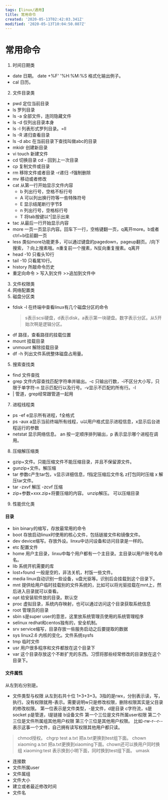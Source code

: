 ```yaml
---
tags: [linux/通用]
title: 常用命令
created: '2020-05-13T02:42:03.341Z'
modified: '2020-05-13T10:04:50.087Z'
---
```


# 常用命令
1. 时间日期类
  - date 日期。 date +%F' '%H:%M:%S 格式化输出例子。
  - cal 日历。
2. 文件目录类
  - pwd 定位当前目录
  - ls 罗列目录
  - ls -a 全部文件，连同隐藏文件
  - ls -d 仅列出目录本身
  - ls -l 列表形式罗列目录。=ll
  - ls -R 递归查看目录
  - ls -d abc 在当前目录下查找叫做abc的目录
  - mkidr 创建新目录
  - vi touch 新建文件
  - cd 切换目录 cd - 回到上一次目录
  - cp 复制文件或目录
  - rm 移除文件或者目录 -r递归 -f强制删除
  - mv 移动或者修改
  - cat 从第一行开始显示文件内容
    - b 列出行号，空格不标行号
    - A 可以列出换行符等一些特殊符号
    - E 显示结尾断行字节$
    - n 列出行号，空格标行号
    - T 将tab按键以^|显示出来
  - tac 从最后一行开始显示内容
  - more 一页一页显示内容。回车下一行，空格键翻一页，q离开more。b或者ctrl+b往前翻一页
  - less 类似more功能更多，可以通过键盘的pagedown，pageup翻页。/向下搜索，？向上搜素哦。n重复前一个搜素，N反向重复搜素。q离开
  - head -10 只看头10行
  - tail -10 只看尾10行。
  - history 所敲命令历史
  - 重定向命令 > 写入到文件 >>追加到文件中
3. 文件权限类
4. 网络配置类
5. 磁盘分区类
  - fdisk -l 在终端中查看linux有几个磁盘分区的命令
    >s表示scsi硬盘，d表示disk，a表示第一块硬盘。数字表示分区。从5开始次啊是逻辑分区。
  - df 路径，查看路径的挂载位置
  - mount 挂载目录
  - unmount 解除挂载目录
  - df -h 列出文件系统整体磁盘占用量。  
5. 搜索查找类
  - find 文件查找
  - grep 文件内容查找匹配字符串并输出。-c 只输出行数，-i不区分大小写，只限于单字符-n 显示匹配行以及行号。-v显示不匹配的所有行。-l
  - | 管道，grep经常跟管道一起用
7. 进程线程类
 - ps -ef e显示所有进程，f全格式
 - ps -aux a显示当前终端所有线程，u以用户格式显示进程信息，x显示后台进程运行的参数
 - netstat 显示网络信息。 an 按一定顺序排列输出，p 表示显示哪个进程在调用。
8. 压缩解压缩类
 - gzip+文件。只能压缩文件不能压缩目录，并且不保留源文件。
 - gunzip+文件。解压缩
 - tar 参数c产生tar包，v显示详细信息，f指定压缩后文件名 z打包同时压缩 x 解压tar文件。
 - tar -zxvf 解压 -zcvf 压缩
 - zip+参数+xxx.zip+将要压缩的内容。 unzip解压。 可以压缩目录
9. 性能优化类

#### 目录
- bin binary的缩写，存放最常用的命令
- boot 存放启动linux时使用的核心文件，包括链接文件和镜像文件。
- dev device缩写。存放外设。linxu中访问设备和访问目录是一样的。
- etc 配置文件
- home 用户主目录，linxu中每个用户都有一个主目录。主目录以用户账号名命名。
- lib 系统开机需要的库
- lost+found 一般是空的，非法关机，村饭一些文件。
- media linux自动识别一些设备，u盘光驱等。识别后会挂载到这个目录下。
- mnt 提供给用户临时挂载别的文件系统的，比如可以将光驱挂载在mnt上，然后进入目录就可以查看。
- opt 给安装软件放的目录。默认空
- proc 虚拟目录，系统内存映射，也可以通过访问这个目录获取系统信息
- root 管理员的目录
- sbin s是super user的意思，这里放系统管理员使用的系统管理程序
- selinux redhat和centos独有的，安全机制。
- srv service缩写，目录存放一些服务启动之后要提取的数据
- sys linux2.6 内核的变化。文件系统sysfs
- tmp 临时文件
- usr 用户很多程序和文件都放在这个目录下
- var 这个目录存放这个不断扩充的东西。习惯将那些经常修改的目录放在这个目录下。
#### 文件属性
从左到右分别是。
- 文件类型与权限
从左到右共十位 1+3+3+3。3指的是rwx，分别表示读，写，执行。没有权限就用-表示。需要说明w只是修改权限，删除权限其实是父目录的修改权限。
第一位表示是文件类型，-是文件，d是目录 c字符流，s是socket p是管道，l是链接 b设备文件
第一个三位是文件所属user权限
第二个三位是文件所属组其他用户权限
第三个三位是其他用户权限。
比如-rw-r--r--表示这事一个文件，自己拥有读写权限其他用户都只读。
>chmod授权。
chgrp test a.txt 把a.txt更换到test组下面。
chown xiaoming a.txt 把a.txt更换到xiaoming下面。chown还可以换用户同时换组 xiaoming:test 表示换到小明下面，同时换到test组下面。
umask
- 连接数
- 文件所属user
- 文件属组
- 文件大小
- 建立或者最近修改时间
- 文件名
